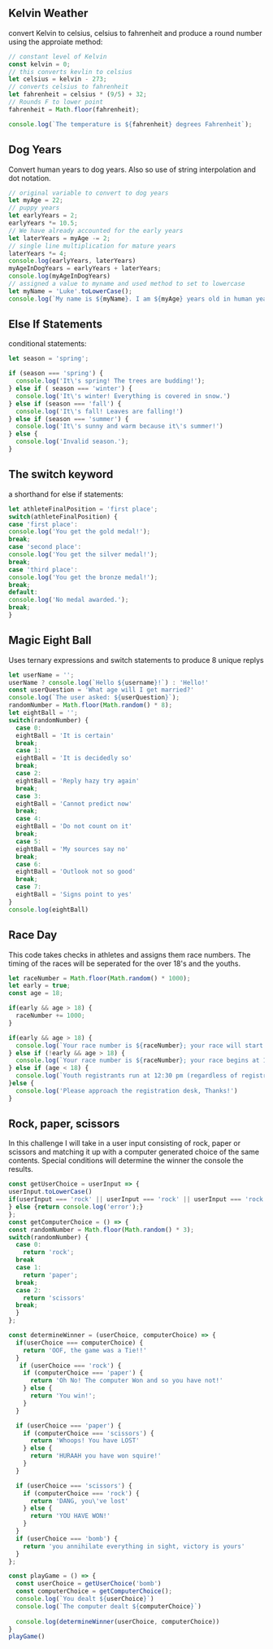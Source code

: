 ## Kelvin Weather 

convert Kelvin to celsius, celsius to fahrenheit and produce a round number using the approiate method:

```javascript
// constant level of Kelvin
const kelvin = 0;
// this converts kevlin to celsius
let celsius = kelvin - 273;
// converts celsius to fahrenheit
let fahrenheit = celsius * (9/5) + 32;
// Rounds F to lower point
fahrenheit = Math.floor(fahrenheit);

console.log(`The temperature is ${fahrenheit} degrees Fahrenheit`);
```

## Dog Years

Convert human years to dog years. Also so use of string interpolation and dot notation.

```javascript
// original variable to convert to dog years
let myAge = 22;
// puppy years
let earlyYears = 2;
earlyYears *= 10.5;
// We have already accounted for the early years
let laterYears = myAge -= 2;
// single line multiplication for mature years
laterYears *= 4;
console.log(earlyYears, laterYears)
myAgeInDogYears = earlyYears + laterYears;
console.log(myAgeInDogYears)
// assigned a value to myname and used method to set to lowercase
let myName = 'Luke'.toLowerCase();
console.log(`My name is ${myName}. I am ${myAge} years old in human years which is ${myAgeInDogYears} years old in dog years.`)
```

## Else If Statements

conditional statements:

```javascript
let season = 'spring';

if (season === 'spring') {
  console.log('It\'s spring! The trees are budding!');
} else if ( season === 'winter') {
  console.log('It\'s winter! Everything is covered in snow.')
} else if (season === 'fall') {
  console.log('It\'s fall! Leaves are falling!')
} else if (season === 'summer') {
  console.log('It\'s sunny and warm because it\'s summer!')
} else {
  console.log('Invalid season.');
}
```

## The switch keyword

a shorthand for else if statements:

```javascript
let athleteFinalPosition = 'first place';
switch(athleteFinalPosition) {
case 'first place':
console.log('You get the gold medal!');
break;
case 'second place':
console.log('You get the silver medal!');
break;
case 'third place':
console.log('You get the bronze medal!');
break;
default:
console.log('No medal awarded.');
break;
}

```

## Magic Eight Ball

Uses ternary expressions and switch statements to produce 8 unique replys

```javascript
let userName = '';
userName ? console.log(`Hello ${username}!`) : 'Hello!'
const userQuestion = 'What age will I get married?'
console.log(`The user asked: ${userQuestion}`);
randomNumber = Math.floor(Math.random() * 8);
let eightBall = '';
switch(randomNumber) {
  case 0:
  eightBall = 'It is certain'
  break;
  case 1:
  eightBall = 'It is decidedly so'
  break;
  case 2: 
  eightBall = 'Reply hazy try again'
  break;
  case 3:
  eightBall = 'Cannot predict now'
  break;
  case 4:
  eightBall = 'Do not count on it'
  break;
  case 5:
  eightBall = 'My sources say no'
  break;
  case 6:
  eightBall = 'Outlook not so good'
  break;
  case 7:
  eightBall = 'Signs point to yes'
}
console.log(eightBall)
```

## Race Day

This code takes checks in athletes and assigns them race numbers. The timing of the races will be seperated for the over 18's and the youths.

```javascript
let raceNumber = Math.floor(Math.random() * 1000);
let early = true;
const age = 18;

if(early && age > 18) {
  raceNumber += 1000;
}

if(early && age > 18) {
  console.log(`Your race number is ${raceNumber}; your race will start at 9:30am`)
} else if (!early && age > 18) {
  console.log(`Your race number is ${raceNumber}; your race begins at 11:00am`)
} else if (age < 18) {
  console.log(`Youth registrants run at 12:30 pm (regardless of registration), your race number is ${raceNumber}`)
}else {
  console.log('Please approach the registration desk, Thanks!')
}
```

## Rock, paper, scissors

In this challenge I will take in a user input consisting of rock, paper or scissors and matching it up with a computer generated choice of the same contents. Special conditions will determine the winner the console the results.

```javascript
const getUserChoice = userInput => {
userInput.toLowerCase()
if(userInput === 'rock' || userInput === 'rock' || userInput === 'rock' || userInput === 'bomb') {return userInput
} else {return console.log('error');}
};
const getComputerChoice = () => {
const randomNumber = Math.floor(Math.random() * 3);
switch(randomNumber) {
  case 0:
    return 'rock';
  break
  case 1:
    return 'paper';
  break;
  case 2:
    return 'scissors'
  break;
  }
};

const determineWinner = (userChoice, computerChoice) => {
  if(userChoice === computerChoice) {
    return 'OOF, the game was a Tie!!'
  }
   if (userChoice === 'rock') {
    if (computerChoice === 'paper') {
      return 'Oh No! The computer Won and so you have not!'
    } else {
      return 'You win!';
    }
  }

  if (userChoice === 'paper') {
    if (computerChoice === 'scissors') {
      return 'Whoops! You have LOST'
    } else {
      return 'HURAAH you have won squire!'
    }
  }

  if (userChoice === 'scissors') {
    if (computerChoice === 'rock') {
      return 'DANG, you\'ve lost'
    } else {
      return 'YOU HAVE WON!'
    }
  }
  if (userChoice === 'bomb') {
    return 'you annihilate everything in sight, victory is yours'
  }
};

const playGame = () => {
  const userChoice = getUserChoice('bomb')
  const computerChoice = getComputerChoice();
  console.log(`You dealt ${userChoice}`)
  console.log(`The computer dealt ${computerChoice}`)
  
  console.log(determineWinner(userChoice, computerChoice))
}
playGame()
```
